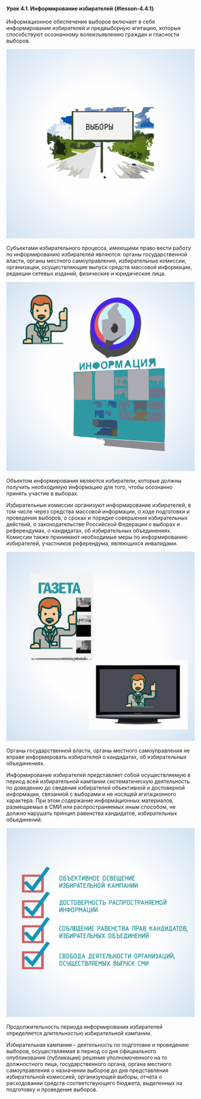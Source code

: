#### Урок 4.1. Информирование избирателей {#lesson-4.4.1}

Информационное обеспечение выборов включает в себя информирование избирателей и предвыборную агитацию, которые способствуют осознанному волеизъявлению граждан и гласности выборов.

![Рисунок 4.1.1. Информирование избирателей ](./4.4.1.1.svg)

Субъектами избирательного процесса, имеющими право вести работу по информированию избирателей являются: органы государственной власти, органы местного самоуправления, избирательные комиссии, организации, осуществляющие выпуск средств массовой информации, редакции сетевых изданий, физические и юридические лица.

![Рисунок 4.1.2. Субъекты, имеющие право вести работу по информированию избирателей ](./4.4.1.2.svg)

Объектом информирования являются избиратели, которые должны получить необходимую информацию для того, чтобы осознанно принять участие в выборах.

Избирательные комиссии организуют информирование избирателей, в том числе через средства массовой информации, о ходе подготовки и проведения выборов, о сроках и порядке совершения избирательных действий, о законодательстве Российской Федерации о выборах и референдумах, о кандидатах, об избирательных объединениях. Комиссии также принимают необходимые меры по информированию избирателей, участников референдума, являющихся инвалидами.

![Рисунок 4.1.3. Избирательные комиссии организуют информирование избирателей, в том числе через средства массовой информации ](./4.4.1.3.svg)

Органы государственной власти, органы местного самоуправления не вправе информировать избирателей о кандидатах, об избирательных объединениях.

Информирование избирателей представляет собой осуществляемую в период всей избирательной кампании систематическую деятельность по доведению до сведения избирателей объективной и достоверной информации, связанной с выборами и не носящей агитационного характера. При этом содержание информационных материалов, размещаемых в СМИ или распространяемых иным способом, не должно нарушать принцип равенства кандидатов, избирательных объединений.

![Рисунок 4.1.4. Принципы информирования избирателей ](./4.4.1.4.svg)

Продолжительность периода информирования избирателей определяется длительностью избирательной кампании.

Избирательная кампания – деятельность по подготовке и проведению выборов, осуществляемая в период со дня официального опубликования (публикации) решения уполномоченного на то должностного лица, государственного органа, органа местного самоуправления о назначении выборов до дня представления избирательной комиссией, организующей выборы, отчета о расходовании средств соответствующего бюджета, выделенных на подготовку и проведение выборов.
